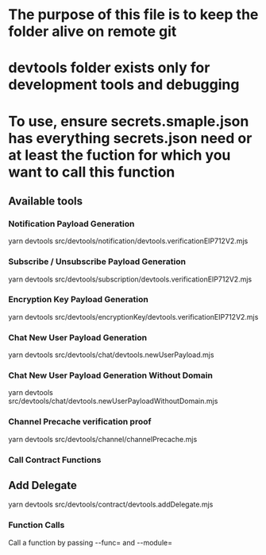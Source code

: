 # The purpose of this file is to keep the folder alive on remote git
# devtools folder exists only for development tools and debugging
# To use, ensure secrets.smaple.json has everything secrets.json need or at least the fuction for which you want to call this function

## Available tools
### Notification Payload Generation
yarn devtools src/devtools/notification/devtools.verificationEIP712V2.mjs

### Subscribe / Unsubscribe Payload Generation
yarn devtools src/devtools/subscription/devtools.verificationEIP712V2.mjs

### Encryption Key Payload Generation
yarn devtools src/devtools/encryptionKey/devtools.verificationEIP712V2.mjs

### Chat New User Payload Generation
yarn devtools src/devtools/chat/devtools.newUserPayload.mjs

### Chat New User Payload Generation Without Domain
yarn devtools src/devtools/chat/devtools.newUserPayloadWithoutDomain.mjs

### Channel Precache verification proof
yarn devtools src/devtools/channel/channelPrecache.mjs

### Call Contract Functions
## Add Delegate
yarn devtools src/devtools/contract/devtools.addDelegate.mjs
### Function Calls
Call a function by passing --func= and --module= 